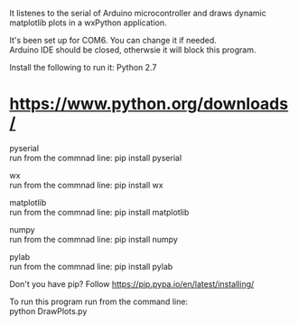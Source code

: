It listenes to the serial of Arduino microcontroller and draws dynamic matplotlib plots in a wxPython application.  

It's been set up for COM6. You can change it if needed.  
Arduino IDE should be closed, otherwsie it will block this program.  

Install the following to run it:
Python 2.7         
# https://www.python.org/downloads/    

pyserial             
run from the commnad line: pip install pyserial    
  
wx                   
run from the commnad line: pip install wx    
  
matplotlib         
run from the commnad line: pip install matplotlib    

numpy               
run from the commnad line: pip install numpy   

pylab               
run from the commnad line: pip install pylab    
  
Don't you have pip? Follow https://pip.pypa.io/en/latest/installing/  

To run this program run from the command line:  
python DrawPlots.py  
